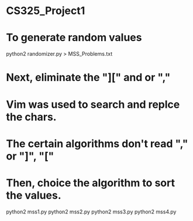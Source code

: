 # CS325_Project1

# To generate random values
python2 randomizer.py > MSS_Problems.txt

# Next, eliminate the "][" and or ","
# Vim was used to search and replce the chars. 
# The certain algorithms don't read "," or "]", "["
# Then, choice the algorithm to sort the values.

python2 mss1.py
python2 mss2.py
python2 mss3.py
python2 mss4.py
